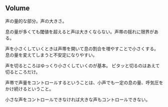 ## Volume

声の量的な部分。声の大きさ。

息の量が多くても閾値を超えると声は大きくならない。声帯の揺れに限界がある。

声を小さくしていくときは声帯を開いて息の割合を増やすことで小さくする。
息の量を変えてしまうと不安定になりやすい。

声を切るところはゆっくり小さくしていくのが基本。
ピタッと切るのはあえて切るところだけ。

声帯で声量をコントロールするということは、小声でも一定の息の量、呼気圧をかけ続けるということ。

小さな声をコントロールできなければ大きな声もコントロールできない。
